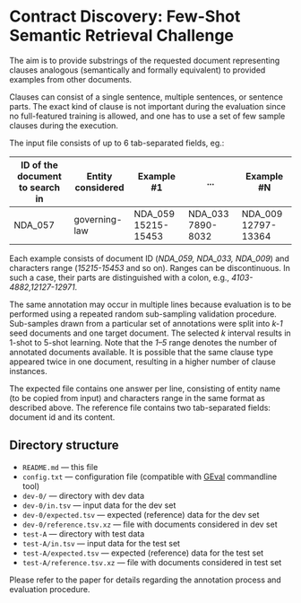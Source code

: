 # Contract Discovery: Few-Shot Semantic Retrieval Challenge

The aim is to provide substrings of the requested document representing clauses analogous (semantically and formally equivalent) to provided examples from other documents.

Clauses can consist of a single sentence, multiple sentences, or sentence parts. The exact kind of clause is not important during the evaluation since no full-featured training is allowed, and one has to use a set of few sample clauses during the execution.

The input file consists of up to 6 tab-separated fields, eg.:

| ID of the document to search in | Entity considered | Example #1 | ... | Example #N |
|-----------------------------|----------------------|----------------------|--------------------|----------------------|
| NDA\_057 | governing-law | NDA\_059 15215-15453 | NDA\_033 7890-8032 | NDA\_009 12797-13364 |

Each example consists of document ID (_NDA\_059, NDA\_033, NDA\_009_) and characters range (_15215-15453_ and so on). Ranges can be discontinuous. In such a case, their parts are distinguished with a colon, e.g., _4103-4882,12127-12971_.

The same annotation may occur in multiple lines because evaluation is to be performed using a repeated random sub-sampling validation procedure. Sub-samples drawn from a particular set of annotations were split into _k-1_ seed documents and one target document. The selected _k_ interval results in 1-shot to 5-shot learning. Note that the _1–5_ range denotes the number of annotated documents available. It is possible that the same clause type appeared twice in one document, resulting in a higher number of clause instances.

The expected file contains one answer per line, consisting of entity name (to be copied from input) and characters range in the same format as described above. The reference file contains two tab-separated fields: document id and its content.

Directory structure
-------------------
* `README.md` — this file
* `config.txt` — configuration file (compatible with [GEval](https://gitlab.com/filipg/geval) commandline tool)
* `dev-0/` — directory with dev data
* `dev-0/in.tsv` — input data for the dev set
* `dev-0/expected.tsv` — expected (reference) data for the dev set
* `dev-0/reference.tsv.xz` — file with documents considered in dev set
* `test-A` — directory with test data
* `test-A/in.tsv` — input data for the test set
* `test-A/expected.tsv` — expected (reference) data for the test set
* `test-A/reference.tsv.xz` — file with documents considered in test set

Please refer to the paper for details regarding the annotation process and evaluation procedure.

